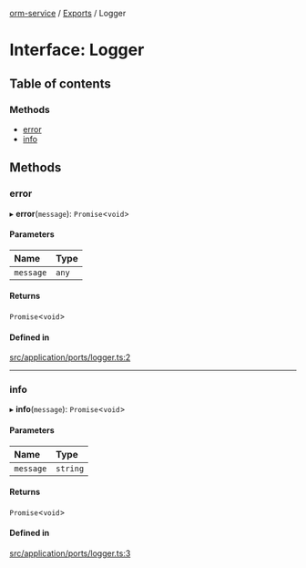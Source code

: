 [orm-service](../README.md) / [Exports](../modules.md) / Logger

# Interface: Logger

## Table of contents

### Methods

- [error](Logger.md#error)
- [info](Logger.md#info)

## Methods

### error

▸ **error**(`message`): `Promise`<`void`\>

#### Parameters

| Name | Type |
| :------ | :------ |
| `message` | `any` |

#### Returns

`Promise`<`void`\>

#### Defined in

[src/application/ports/logger.ts:2](https://github.com/FlavioLionelRita/lambdaorm-svc/blob/285fb49/src/application/ports/logger.ts#L2)

___

### info

▸ **info**(`message`): `Promise`<`void`\>

#### Parameters

| Name | Type |
| :------ | :------ |
| `message` | `string` |

#### Returns

`Promise`<`void`\>

#### Defined in

[src/application/ports/logger.ts:3](https://github.com/FlavioLionelRita/lambdaorm-svc/blob/285fb49/src/application/ports/logger.ts#L3)
